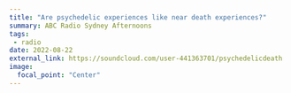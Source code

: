 ```yaml
---
title: "Are psychedelic experiences like near death experiences?"
summary: ABC Radio Sydney Afternoons
tags:
 - radio
date: 2022-08-22
external_link: https://soundcloud.com/user-441363701/psychedelicdeath
image:
  focal_point: "Center"
---
```

